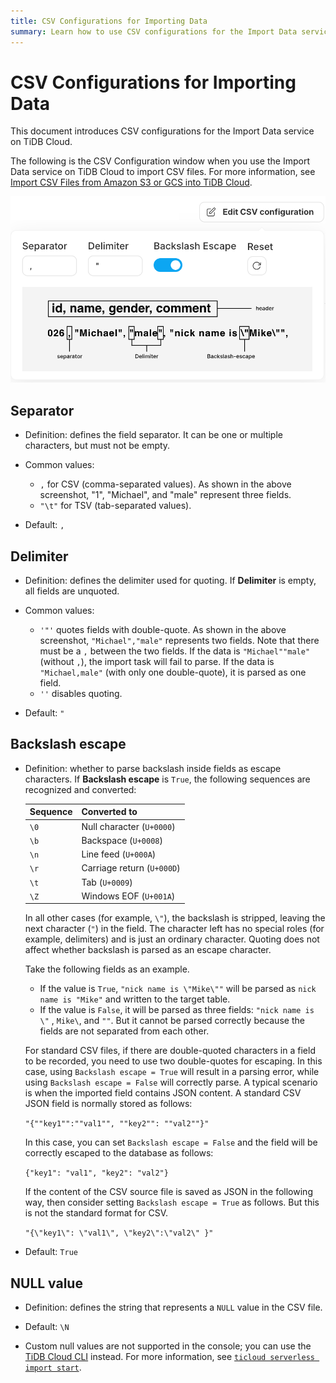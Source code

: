 ```yaml
---
title: CSV Configurations for Importing Data
summary: Learn how to use CSV configurations for the Import Data service on TiDB Cloud.
---
```


# CSV Configurations for Importing Data

This document introduces CSV configurations for the Import Data service on TiDB Cloud.

The following is the CSV Configuration window when you use the Import Data service on TiDB Cloud to import CSV files. For more information, see [Import CSV Files from Amazon S3 or GCS into TiDB Cloud](/tidb-cloud/import-csv-files.md).

![CSV Configurations](/media/tidb-cloud/import-data-csv-config.png)

## Separator

- Definition: defines the field separator. It can be one or multiple characters, but must not be empty.

- Common values:

    * `,` for CSV (comma-separated values). As shown in the above screenshot, "1", "Michael", and "male" represent three fields.
    * `"\t"` for TSV (tab-separated values).

- Default: `,`

## Delimiter

- Definition: defines the delimiter used for quoting. If **Delimiter** is empty, all fields are unquoted.

- Common values:

    * `'"'` quotes fields with double-quote. As shown in the above screenshot, `"Michael","male"` represents two fields. Note that there must be a `,` between the two fields. If the data is `"Michael""male"` (without `,`), the import task will fail to parse. If the data is `"Michael,male"` (with only one double-quote), it is parsed as one field.
    * `''` disables quoting.

- Default: `"`

## Backslash escape

- Definition: whether to parse backslash inside fields as escape characters. If **Backslash escape** is `True`, the following sequences are recognized and converted:

    | Sequence | Converted to             |
    |----------|--------------------------|
    | `\0`     | Null character (`U+0000`)  |
    | `\b`     | Backspace (`U+0008`)       |
    | `\n`     | Line feed (`U+000A`)       |
    | `\r`     | Carriage return (`U+000D`) |
    | `\t`     | Tab (`U+0009`)             |
    | `\Z`     | Windows EOF (`U+001A`)     |

    In all other cases (for example, `\"`), the backslash is stripped, leaving the next character (`"`) in the field. The character left has no special roles (for example, delimiters) and is just an ordinary character. Quoting does not affect whether backslash is parsed as an escape character.

    Take the following fields as an example.

    - If the value is `True`, `"nick name is \"Mike\""` will be parsed as `nick name is "Mike"` and written to the target table.
    - If the value is `False`, it will be parsed as three fields: `"nick name is \"` , `Mike\`, and `""`. But it cannot be parsed correctly because the fields are not separated from each other.

    For standard CSV files, if there are double-quoted characters in a field to be recorded, you need to use two double-quotes for escaping. In this case, using `Backslash escape = True` will result in a parsing error, while using `Backslash escape = False` will correctly parse. A typical scenario is when the imported field contains JSON content. A standard CSV JSON field is normally stored as follows:

    `"{""key1"":""val1"", ""key2"": ""val2""}"`

    In this case, you can set `Backslash escape = False` and the field will be correctly escaped to the database as follows:

    `{"key1": "val1", "key2": "val2"}`

    If the content of the CSV source file is saved as JSON in the following way, then consider setting `Backslash escape = True` as follows. But this is not the standard format for CSV.

    `"{\"key1\": \"val1\", \"key2\":\"val2\" }"`

- Default: `True`

## NULL value

- Definition: defines the string that represents a `NULL` value in the CSV file.

- Default: `\N`

- Custom null values are not supported in the console; you can use the [TiDB Cloud CLI](/tidb-cloud/get-started-with-cli.md) instead. For more information, see [`ticloud serverless import start`](/tidb-cloud/ticloud-import-start.md).
